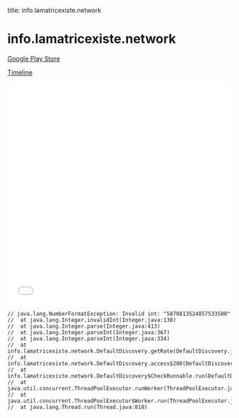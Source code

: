 title: info.lamatricexiste.network

# info.lamatricexiste.network

[Google Play Store](https://play.google.com/store/apps/details?id=info.lamatricexiste.network)

[Timeline](./vis-timeline.html)

<iframe src="./vis-timeline.html" width="100%" height="500px" style="border:none;"></iframe>

```
// java.lang.NumberFormatException: Invalid int: "5870813524857533500"
// 	at java.lang.Integer.invalidInt(Integer.java:138)
// 	at java.lang.Integer.parse(Integer.java:413)
// 	at java.lang.Integer.parseInt(Integer.java:367)
// 	at java.lang.Integer.parseInt(Integer.java:334)
// 	at info.lamatricexiste.network.DefaultDiscovery.getRate(DefaultDiscovery.java:121)
// 	at info.lamatricexiste.network.DefaultDiscovery.access$200(DefaultDiscovery.java:25)
// 	at info.lamatricexiste.network.DefaultDiscovery$CheckRunnable.run(DefaultDiscovery.java:143)
// 	at java.util.concurrent.ThreadPoolExecutor.runWorker(ThreadPoolExecutor.java:1113)
// 	at java.util.concurrent.ThreadPoolExecutor$Worker.run(ThreadPoolExecutor.java:588)
// 	at java.lang.Thread.run(Thread.java:818)

```



